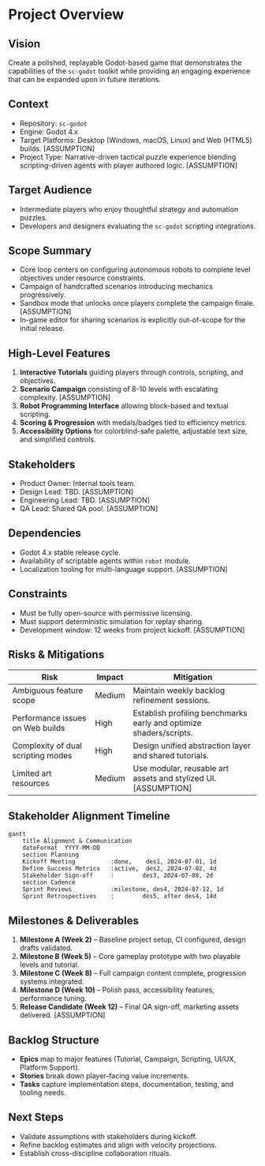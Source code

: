 # Project Overview

## Vision
Create a polished, replayable Godot-based game that demonstrates the capabilities of the `sc-godot` toolkit while providing an engaging experience that can be expanded upon in future iterations.

## Context
- Repository: `sc-godot`
- Engine: Godot 4.x
- Target Platforms: Desktop (Windows, macOS, Linux) and Web (HTML5) builds. [ASSUMPTION]
- Project Type: Narrative-driven tactical puzzle experience blending scripting-driven agents with player authored logic. [ASSUMPTION]

## Target Audience
- Intermediate players who enjoy thoughtful strategy and automation puzzles.
- Developers and designers evaluating the `sc-godot` scripting integrations.

## Scope Summary
- Core loop centers on configuring autonomous robots to complete level objectives under resource constraints.
- Campaign of handcrafted scenarios introducing mechanics progressively.
- Sandbox mode that unlocks once players complete the campaign finale. [ASSUMPTION]
- In-game editor for sharing scenarios is explicitly out-of-scope for the initial release.

## High-Level Features
1. **Interactive Tutorials** guiding players through controls, scripting, and objectives.
2. **Scenario Campaign** consisting of 8-10 levels with escalating complexity. [ASSUMPTION]
3. **Robot Programming Interface** allowing block-based and textual scripting.
4. **Scoring & Progression** with medals/badges tied to efficiency metrics.
5. **Accessibility Options** for colorblind-safe palette, adjustable text size, and simplified controls.

## Stakeholders
- Product Owner: Internal tools team.
- Design Lead: TBD. [ASSUMPTION]
- Engineering Lead: TBD. [ASSUMPTION]
- QA Lead: Shared QA pool. [ASSUMPTION]

## Dependencies
- Godot 4.x stable release cycle.
- Availability of scriptable agents within `robot` module.
- Localization tooling for multi-language support. [ASSUMPTION]

## Constraints
- Must be fully open-source with permissive licensing.
- Must support deterministic simulation for replay sharing.
- Development window: 12 weeks from project kickoff. [ASSUMPTION]

## Risks & Mitigations
| Risk | Impact | Mitigation |
| --- | --- | --- |
| Ambiguous feature scope | Medium | Maintain weekly backlog refinement sessions. |
| Performance issues on Web builds | High | Establish profiling benchmarks early and optimize shaders/scripts. |
| Complexity of dual scripting modes | High | Design unified abstraction layer and shared tutorials. |
| Limited art resources | Medium | Use modular, reusable art assets and stylized UI. [ASSUMPTION] |

## Stakeholder Alignment Timeline
```mermaid
gantt
    title Alignment & Communication
    dateFormat  YYYY-MM-DD
    section Planning
    Kickoff Meeting          :done,    des1, 2024-07-01, 1d
    Define Success Metrics   :active,  des2, 2024-07-02, 4d
    Stakeholder Sign-off     :        des3, 2024-07-08, 2d
    section Cadence
    Sprint Reviews           :milestone, des4, 2024-07-12, 1d
    Sprint Retrospectives    :        des5, after des4, 14d
```

## Milestones & Deliverables
1. **Milestone A (Week 2)** – Baseline project setup, CI configured, design drafts validated.
2. **Milestone B (Week 5)** – Core gameplay prototype with two playable levels and tutorial.
3. **Milestone C (Week 8)** – Full campaign content complete, progression systems integrated.
4. **Milestone D (Week 10)** – Polish pass, accessibility features, performance tuning.
5. **Release Candidate (Week 12)** – Final QA sign-off, marketing assets delivered. [ASSUMPTION]

## Backlog Structure
- **Epics** map to major features (Tutorial, Campaign, Scripting, UI/UX, Platform Support).
- **Stories** break down player-facing value increments.
- **Tasks** capture implementation steps, documentation, testing, and tooling needs.

## Next Steps
- Validate assumptions with stakeholders during kickoff.
- Refine backlog estimates and align with velocity projections.
- Establish cross-discipline collaboration rituals.
